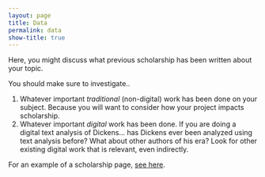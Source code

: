 ```yaml
---
layout: page
title: Data
permalink: data
show-title: true
---
```


Here, you might discuss what previous scholarship has been written about your topic.

You should make sure to investigate..

1. Whatever important *traditional* (non-digital) work has been done on your subject. Because you will want to consider how your project impacts scholarship.
2. Whatever important *digital* work has been done. If you are doing a digital text analysis of Dickens... has Dickens ever been analyzed using text analysis before? What about other authors of his era? Look for other existing digital work that is relevant, even indirectly.

For an example of a scholarship page, [see here](https://confederate-memorials-project.readthedocs.io/en/latest/digital-methods-and-historical-scholarship/).
